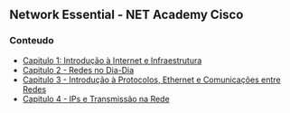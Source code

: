 ## Network Essential - NET Academy Cisco

### Conteudo

- [Capitulo 1: Introdução à Internet e Infraestrutura](01-Introducao_Internet.md)
- [Capitulo 2 - Redes no Dia-Dia](02-Redes_no_dia_dia.md)
- [Capitulo 3 - Introdução à Protocolos, Ethernet e Comunicações entre Redes](03_Ethernet.md)
- [Capitulo 4 - IPs e Transmissão na Rede](04_IPs_Transmissoes.md)
